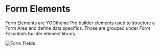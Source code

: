# Form Elements

Form Elements are YOOtheme Pro builder elements used to structure a Form Area and define data specifics. Those are grouped under _Form Essentials_ builder element library.

![Form Fields](./assets/form-fields.webp)

<!--@include: ./_partials/element-button.md-->
<!--@include: ./_partials/element-input.md-->
<!--@include: ./_partials/element-textarea.md-->
<!--@include: ./_partials/element-range.md-->
<!--@include: ./_partials/element-select.md-->
<!--@include: ./_partials/element-checkbox.md-->
<!--@include: ./_partials/element-radio.md-->
<!--@include: ./_partials/element-upload.md-->
<!--@include: ./_partials/element-hidden.md-->
<!--@include: ./_partials/element-honeypot.md-->
<!--@include: ./_partials/element-fieldset.md-->
